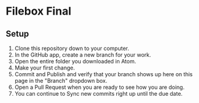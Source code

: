 # Filebox Final

## Setup

1. Clone this repository down to your computer.
1. In the GitHub app, create a new branch for your work.
1. Open the entire folder you downloaded in Atom.
1. Make your first change.
1. Commit and Publish and verify that your branch shows up here on this page in the "Branch" dropdown box.
1. Open a Pull Request when you are ready to see how you are doing.
1. You can continue to Sync new commits right up until the due date.
